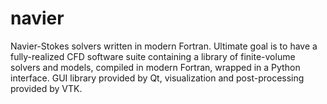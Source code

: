# navier
Navier-Stokes solvers written in modern Fortran. Ultimate goal is to have a fully-realized CFD software suite containing a library of finite-volume solvers and models, compiled in modern Fortran, wrapped in a Python interface. GUI library provided by Qt, visualization and post-processing provided by VTK.
